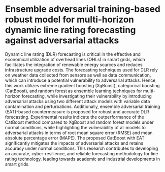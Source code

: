 # Ensemble adversarial training-based robust model for multi-horizon dynamic line rating forecasting against adversarial attacks
 Dynamic line rating (DLR) forecasting is critical in the effective and economical utilization of overhead
 lines (OHLs) in smart grids, which facilitates the integration of renewable energy sources and reduces
 infrastructure upgrade costs. The forecasting techniques used for DLR rely on weather data collected from
 sensors as well as data communication, which can introduce a potential vulnerability to adversarial attacks.
 Hence, this work utilizes extreme gradient boosting (XgBoost), categorical boosting (CatBoost), and random
 forest as ensemble learning techniques for multi-horizon forecasting, while investigating their vulnerability
 by introducing adversarial attacks using two different attack models with variable data contamination and
 perturbations. Additionally, ensemble adversarial training (EAT)-based countermeasure is proposed for robust
 and accurate DLR forecasting. Experimental results indicate the outperformance of the CatBoost method
 compared to XgBoost and random forest models under normal conditions, while highlighting the vulnerability
 of all models to adversarial attacks in terms of root mean square error (RMSE) and mean absolute percentage
 error (MAPE). The proposed CatBoost with EAT significantly mitigates the impacts of adversarial attacks and
 retains accuracy under normal conditions. This research contributes to developing an accurate, cyber-resilience,
 and reliable forecasting methodology for line rating technology, leading towards academic and industrial
 developments in smart grids.
